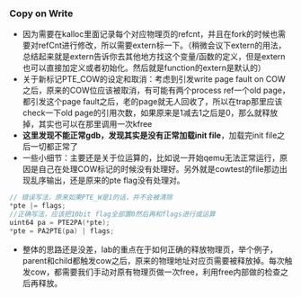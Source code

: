 ### Copy on Write

* 因为需要在kalloc里面记录每个对应物理页的refcnt，并且在fork的时候也需要对refCnt进行修改，所以需要extern标一下。（稍微会议下extern的用法，总结起来就是extern告诉你去其他地方找这个变量/函数的定义，但是extern也可以直接加定义或者初始化。然后就是function的extern是默认的）
* 关于新标记PTE_COW的设定和取消：考虑到引发write page fault on COW之后，原来的COW位应该被取消，有可能有两个process ref一个old page，都引发这个page fault之后，老的page就无人回收了，所以在trap那里应该check一下old page的引用次数，如果原来是1减去1之后是0，那么就释放掉，其实也可以在那里调用一次kfree
* **这里发现不能正常gdb，发现其实是没有正常加载init file**，加载完init file之后一切都正常了
* 一些小细节：主要还是关于位运算的，比如说一开始qemu无法正常运行，原因是自己在处理COW标记的时候没有处理好。另外就是cowtest的file那边出现乱序输出，还是原来的pte flag没有处理对。

```c
// 错误写法，原来如果PTE_W是1的话，并不会被清除
*pte |= flags;
//正确写法，应该把10bit flag全部置0然后再和flags进行或运算
uint64 pa = PTE2PA(*pte);
*pte = PA2PTE(pa) | flags;
```

* 整体的思路还是没差，lab的重点在于如何正确的释放物理页，举个例子，parent和child都触发cow之后，原来的物理地址对应页需要被释放掉。每次触发cow，都需要我们手动对原有物理页做一次free，利用free内部做的检查之后再释放。